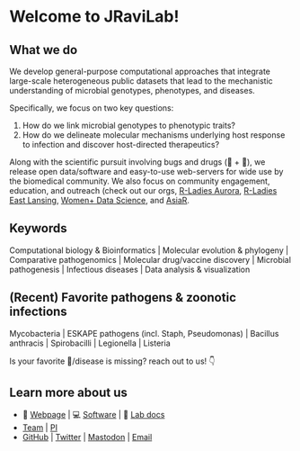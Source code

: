 # Welcome to JRaviLab!
 
## What we do 
We develop general-purpose computational approaches that integrate large-scale heterogeneous public datasets that lead to the mechanistic understanding of microbial genotypes, phenotypes, and diseases.

Specifically, we focus on two key questions:

1. How do we link microbial genotypes to phenotypic traits?
2. How do we delineate molecular mechanisms underlying host response to infection and discover host-directed therapeutics?

Along with the scientific pursuit involving bugs and drugs (:microbe: + :pill:), we release open data/software and easy-to-use web-servers for wide use by the biomedical community. We also focus on community engagement, education, and outreach (check out our orgs, [R-Ladies Aurora](//github.com/rladies-aurora), [R-Ladies East Lansing](//github.com/rladies-eastlansing), [Women+ Data Science](//github.com/women-plus-datascience), and [AsiaR](//github.com/asiar-community).

## Keywords
Computational biology & Bioinformatics | Molecular evolution & phylogeny | Comparative pathogenomics | Molecular drug/vaccine discovery | Microbial pathogenesis | Infectious diseases | Data analysis & visualization

## (Recent) Favorite pathogens & zoonotic infections
Mycobacteria | ESKAPE pathogens (incl. Staph, Pseudomonas) | Bacillus anthracis | Spirobacilli | Legionella | Listeria

Is your favorite :microbe:/disease is missing? reach out to us! :point_down:

## Learn more about us
- :link: [Webpage](//jravilab.github.io) | :computer: [Software](//jravilab.org) | :memo: [Lab docs](//jravilab.github.io/lab_docs)
- [Team](//jravilab.github.io/#people) | [PI](//jravilab.github.io/#about)
- [GitHub](//github.com/jravilab) | [Twitter](https://twitter.com/jravilab) | [Mastodon](//genomic.social/@jravilab) | [Email](mailto:janani.ravi@cuanschutz.edu)
